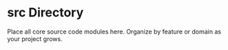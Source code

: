 # src Directory

Place all core source code modules here. Organize by feature or domain as your project grows.
